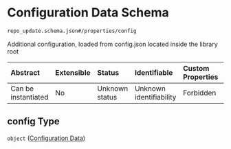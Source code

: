 # Configuration Data Schema

```txt
repo_update.schema.json#/properties/config
```

Additional configuration, loaded from config.json located inside the library root

| Abstract            | Extensible | Status         | Identifiable            | Custom Properties | Additional Properties | Access Restrictions | Defined In                                                                           |
| :------------------ | :--------- | :------------- | :---------------------- | :---------------- | :-------------------- | :------------------ | :----------------------------------------------------------------------------------- |
| Can be instantiated | No         | Unknown status | Unknown identifiability | Forbidden         | Allowed               | none                | [repo-update.schema.json*](../../out/repo-update.schema.json "open original schema") |

## config Type

`object` ([Configuration Data](repo-update-properties-configuration-data.md))
